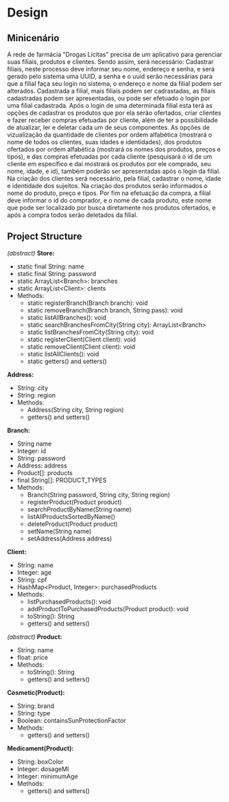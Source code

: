 # Design

## Minicenário

A rede de farmácia "Drogas Lícitas" precisa de um aplicativo para gerenciar suas filiais, produtos e clientes. Sendo assim, será necessário: Cadastrar filiais, neste processo deve informar seu nome, endereço e senha, e será gerado pelo sistema uma UUID, a senha e o uuid serão necessárias para que a filial faça seu login no sistema, o endereço e nome da filial podem ser alterados. Cadastrada a filial, mais filiais podem ser cadrastadas, as filiais cadastradas podem ser apresentadas, ou pode ser efetuado o login por uma filial cadastrada. Após o login de uma determinada filial esta terá as opções de cadastrar os produtos que por ela serão ofertados, criar clientes e fazer receber compras efetuadas por cliente, além de ter a possibilidade de atualizar, ler e deletar cada um de seus componentes. As opções de vizualização da quantidade de clientes por ordem alfabética (mostrará o nome de todos os clientes, suas idades e identidades), dos produtos ofertados por ordem alfabética (mostrará os nomes dos produtos, preços e tipos), e das compras efetuadas por cada cliente (pesquisará o id de um cliente em específico e daí mostrará os produtos por ele comprado, seu nome, idade, e id), também poderão ser apresentadas após o login da filial. Na criação dos clientes será necessário, pela filial, cadastrar o nome, idade e identidade dos sujeitos. Na criação dos produtos serão informados o nome do produto, preço e tipos. Por fim na efetuação da compra, a filial deve informar o id do comprador, e o nome de cada produto, este nome que pode ser localizado por busca diretamente nos produtos ofertados, e após a compra todos serão deletados da filial.

## Project Structure

*(abstract)*
**Store:**

- static final String: name
- static final String: password
- static ArrayList&#60;Branch&#62;: branches
- static ArrayList&#60;Client&#62;: clients
- Methods:
  - static registerBranch(Branch branch): void
  - static removeBranch(Branch branch, String pass): void
  - static listAllBranches(): void
  - static searchBranchesFromCity(String city): ArrayList&#60;Branch&#62;
  - static listBranchesFromCity(String city): void
  - static registerClient(Client client): void
  - static removeClient(Client client): void
  - static listAllClients(): void
  - static getters() and setters()

**Address:**

- String: city
- String: region
- Methods:
  - Address(String city, String region)
  - getters() and setters()

**Branch:**

- String name
- Integer: id
- String: password
- Address: address
- Product[]: products
- final String[]: PRODUCT_TYPES
- Methods:
  - Branch(String password, String city, String region)
  - registerProduct(Product product)
  - searchProductByName(String name)
  - listAllProductsSortedByName()
  - deleteProduct(Product product)
  - setName(String name)
  - setAddress(Address address)

**Client:**

- String: name
- Integer: age
- String: cpf
- HashMap<Product, Integer>: purchasedProducts
- Methods:
  - listPurchasedProducts(): void
  - addProductToPurchasedProducts(Product product): void
  - toString(): String
  - getters() and setters()

*(abstract)*
**Product:**

- String: name
- float: price
- Methods:
  - toString(): String
  - getters() and setters()

**Cosmetic(Product):**

- String: brand
- String: type
- Boolean: containsSunProtectionFactor
- Methods:
  - getters() and setters()

**Medicament(Product):**

- String: boxColor
- Integer: dosageMl
- Integer: minimumAge
- Methods:
  - getters() and setters()
